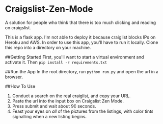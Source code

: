 Craigslist-Zen-Mode
===================

A solution for people who think that there is too much clicking and reading on craigslist.

This is a flask app. I'm not able to deploy it because craiglist blocks IPs on Heroku and AWS. 
In order to use this app, you'll have to run it locally. Clone this repo into a directory on your machine.

##Getting Started
First, you'll want to start a virtual environment and activate it. Then
`pip install -r requirements.txt`

##Run the App
In the root directory, run
`python run.py`
and open the url in a browser.

##How To Use
1. Conduct a search on the real craiglist, and copy your URL. 
2. Paste the url into the input box on Craigslist Zen Mode. 
3. Press submit and wait about 90 seconds. 
4. Feast your eyes on *all* of the pictures from the listings, with color tints signalling when a new listing begins. 


